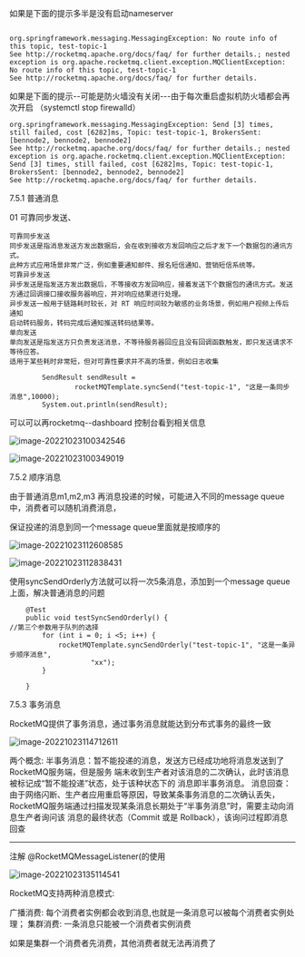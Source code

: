 如果是下面的提示多半是没有启动nameserver

```

org.springframework.messaging.MessagingException: No route info of this topic, test-topic-1
See http://rocketmq.apache.org/docs/faq/ for further details.; nested exception is org.apache.rocketmq.client.exception.MQClientException: No route info of this topic, test-topic-1
See http://rocketmq.apache.org/docs/faq/ for further details.
```

如果是下面的提示--可能是防火墙没有关闭---由于每次重启虚拟机防火墙都会再次开启 （systemctl stop firewalld）

```
org.springframework.messaging.MessagingException: Send [3] times, still failed, cost [6282]ms, Topic: test-topic-1, BrokersSent: [bennode2, bennode2, bennode2]
See http://rocketmq.apache.org/docs/faq/ for further details.; nested exception is org.apache.rocketmq.client.exception.MQClientException: Send [3] times, still failed, cost [6282]ms, Topic: test-topic-1, BrokersSent: [bennode2, bennode2, bennode2]
See http://rocketmq.apache.org/docs/faq/ for further details.
```

7.5.1  普通消息

01 可靠同步发送、

```
可靠同步发送
同步发送是指消息发送方发出数据后，会在收到接收方发回响应之后才发下一个数据包的通讯方
式。
此种方式应用场景非常广泛，例如重要通知邮件、报名短信通知、营销短信系统等。
可靠异步发送
异步发送是指发送方发出数据后，不等接收方发回响应，接着发送下个数据包的通讯方式。发送
方通过回调接口接收服务器响应，并对响应结果进行处理。
异步发送一般用于链路耗时较长，对 RT 响应时间较为敏感的业务场景，例如用户视频上传后通知
启动转码服务，转码完成后通知推送转码结果等。
单向发送
单向发送是指发送方只负责发送消息，不等待服务器回应且没有回调函数触发，即只发送请求不
等待应答。
适用于某些耗时非常短，但对可靠性要求并不高的场景，例如日志收集
```



```
        SendResult sendResult =
                rocketMQTemplate.syncSend("test-topic-1", "这是一条同步消息",10000);
        System.out.println(sendResult);
```

可以可以再rocketmq--dashboard 控制台看到相关信息

![image-20221023100342546](../../AppData/Roaming/Typora/typora-user-images/image-20221023100342546.png)

![image-20221023100349019](../../AppData/Roaming/Typora/typora-user-images/image-20221023100349019.png)







7.5.2 顺序消息

由于普通消息m1,m2,m3 再消息投递的时候，可能进入不同的message queue中，消费者可以随机消费消息，

保证投递的消息到同一个message queue里面就是按顺序的



![image-20221023112608585](../../AppData/Roaming/Typora/typora-user-images/image-20221023112608585.png)





![image-20221023112838431](../../AppData/Roaming/Typora/typora-user-images/image-20221023112838431.png)



使用syncSendOrderly方法就可以将一次5条消息，添加到一个message queue上面，解决普通消息的问题

```
    @Test
    public void testSyncSendOrderly() {
//第三个参数用于队列的选择
        for (int i = 0; i <5; i++) {
            rocketMQTemplate.syncSendOrderly("test-topic-1", "这是一条异步顺序消息",
                    "xx");
        }

    }
```



7.5.3 事务消息 

RocketMQ提供了事务消息，通过事务消息就能达到分布式事务的最终一致

![image-20221023114712611](../../AppData/Roaming/Typora/typora-user-images/image-20221023114712611.png)

两个概念: 半事务消息：暂不能投递的消息，发送方已经成功地将消息发送到了RocketMQ服务端，但是服务 端未收到生产者对该消息的二次确认，此时该消息被标记成“暂不能投递”状态，处于该种状态下的 消息即半事务消息。 消息回查：由于网络闪断、生产者应用重启等原因，导致某条事务消息的二次确认丢失， RocketMQ服务端通过扫描发现某条消息长期处于“半事务消息”时，需要主动向消息生产者询问该 消息的最终状态（Commit 或是 Rollback），该询问过程即消息回查













---



注解 @RocketMQMessageListener(的使用

![image-20221023135114541](../../AppData/Roaming/Typora/typora-user-images/image-20221023135114541.png)



RocketMQ支持两种消息模式: 

广播消费: 每个消费者实例都会收到消息,也就是一条消息可以被每个消费者实例处理； 集群消费: 一条消息只能被一个消费者实例消费

如果是集群一个消费者先消费，其他消费者就无法再消费了